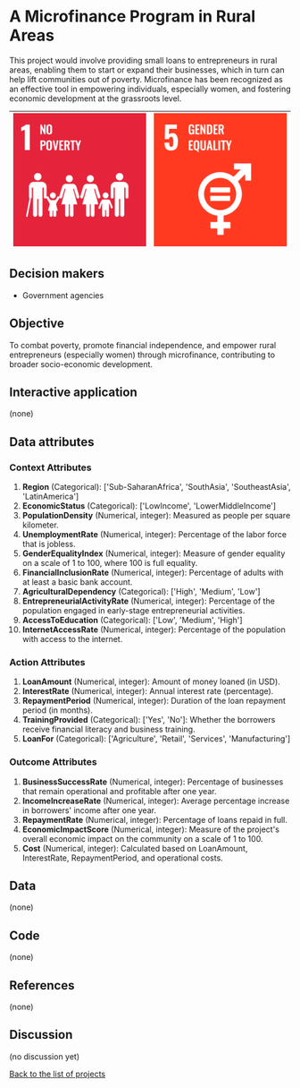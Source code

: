 # A Microfinance Program in Rural Areas

This project would involve providing small loans to entrepreneurs in rural areas, enabling them to start or expand their
businesses, which in turn can help lift communities out of poverty. Microfinance has been recognized as an effective
tool in empowering individuals, especially women, and fostering economic development at the grassroots level.

| [![Goal 1](../images/sdgs/E-WEB-Goal-01.png)](../goals/goal_01.md) | [![Goal 5](../images/sdgs/E-WEB-Goal-05.png)](../goals/goal_05.md) |
|--------------------------------------------------------------------|--------------------------------------------------------------------|

## Decision makers

- Government agencies

## Objective
To combat poverty, promote financial independence, and empower rural entrepreneurs (especially women) through
microfinance, contributing to broader socio-economic development.

## Interactive application

<!-- Provide a link to the interactive application -->
(none)

## Data attributes

### Context Attributes
1. **Region** (Categorical): ['Sub-SaharanAfrica', 'SouthAsia', 'SoutheastAsia', 'LatinAmerica']
2. **EconomicStatus** (Categorical): ['LowIncome', 'LowerMiddleIncome']
3. **PopulationDensity** (Numerical, integer): Measured as people per square kilometer.
4. **UnemploymentRate** (Numerical, integer): Percentage of the labor force that is jobless.
5. **GenderEqualityIndex** (Numerical, integer): Measure of gender equality on a scale of 1 to 100, where 100 is full equality.
6. **FinancialInclusionRate** (Numerical, integer): Percentage of adults with at least a basic bank account.
7. **AgriculturalDependency** (Categorical): ['High', 'Medium', 'Low']
8. **EntrepreneurialActivityRate** (Numerical, integer): Percentage of the population engaged in early-stage entrepreneurial activities.
9. **AccessToEducation** (Categorical): ['Low', 'Medium', 'High']
10. **InternetAccessRate** (Numerical, integer): Percentage of the population with access to the internet.

### Action Attributes
1. **LoanAmount** (Numerical, integer): Amount of money loaned (in USD).
2. **InterestRate** (Numerical, integer): Annual interest rate (percentage).
3. **RepaymentPeriod** (Numerical, integer): Duration of the loan repayment period (in months).
4. **TrainingProvided** (Categorical): ['Yes', 'No']: Whether the borrowers receive financial literacy and business training.
5. **LoanFor** (Categorical): ['Agriculture', 'Retail', 'Services', 'Manufacturing']

### Outcome Attributes
1. **BusinessSuccessRate** (Numerical, integer): Percentage of businesses that remain operational and profitable after one year.
2. **IncomeIncreaseRate** (Numerical, integer): Average percentage increase in borrowers' income after one year.
3. **RepaymentRate** (Numerical, integer): Percentage of loans repaid in full.
4. **EconomicImpactScore** (Numerical, integer): Measure of the project's overall economic impact on the community on a scale of 1 to 100.
5. **Cost** (Numerical, integer): Calculated based on LoanAmount, InterestRate, RepaymentPeriod, and operational costs.

## Data

<!-- Describe the data that is used to evaluate the decisions -->
(none)

## Code

<!-- Point to the repo that contains the code -->
(none)

## References

<!-- Provide a list of references or other resources used in the project -->
(none)

## Discussion

<!-- Provide a link to a space for discussion or comments -->
(no discussion yet)

[Back to the list of projects](../README.md)
